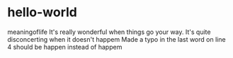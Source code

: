 # hello-world
meaningoflife
It's really wonderful when things go your way. 
It's quite disconcerting when it doesn't happem
Made a typo in the last word on line 4 should be happen instead of happem
